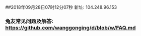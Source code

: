##2018年09月28日07时12分07秒 新址: 104.248.96.153
### 兔友常见问题及解答: https://github.com/wanggonging/d/blob/w/FAQ.md
